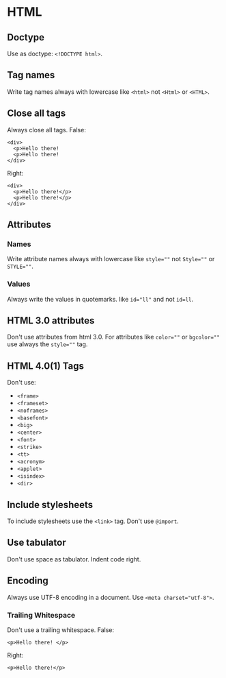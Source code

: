 # HTML
## Doctype
Use as doctype: `<!DOCTYPE html>`.
## Tag names
Write tag names always with lowercase like `<html>` not `<Html>` or `<HTML>`.
## Close all tags
Always close all tags.
False:
```
<div>
  <p>Hello there!
  <p>Hello there!
</div>
```
Right:
```
<div>
  <p>Hello there!</p>
  <p>Hello there!</p>
</div>
```
## Attributes
### Names
Write attribute names always with lowercase like `style=""` not `Style=""` or `STYLE=""`.
### Values
Always write the values in quotemarks. like `id="ll"` and not `id=ll`.
## HTML 3.0 attributes
Don't use attributes from html 3.0. For attributes like `color=""` or `bgcolor=""` use always the `style=""` tag.
## HTML 4.0(1) Tags
Don't use:
* `<frame>`
* `<frameset>`
* `<noframes>`
* `<basefont>`
* `<big>`
* `<center>`
* `<font>`
* `<strike>`
* `<tt>`
* `<acronym>`
* `<applet>`
* `<isindex>`
* `<dir>`
## Include stylesheets
To include stylesheets use the `<link>` tag. Don't use `@import`.
## Use tabulator
Don't use space as tabulator. Indent code right.
## Encoding
Always use UTF-8 encoding in a document. Use `<meta charset="utf-8">`.
### Trailing Whitespace
Don't use a trailing whitespace. 
False:
```
<p>Hello there! </p>
```
Right:
```
<p>Hello there!</p>
```

